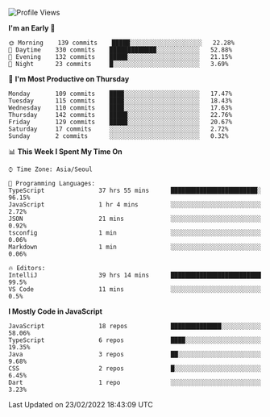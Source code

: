 <!--START_SECTION:waka-->
![Profile Views](http://img.shields.io/badge/Profile%20Views-1-blue)

**I'm an Early 🐤** 

```text
🌞 Morning    139 commits    █████░░░░░░░░░░░░░░░░░░░░   22.28% 
🌆 Daytime    330 commits    █████████████░░░░░░░░░░░░   52.88% 
🌃 Evening    132 commits    █████░░░░░░░░░░░░░░░░░░░░   21.15% 
🌙 Night      23 commits     █░░░░░░░░░░░░░░░░░░░░░░░░   3.69%

```
📅 **I'm Most Productive on Thursday** 

```text
Monday       109 commits    ████░░░░░░░░░░░░░░░░░░░░░   17.47% 
Tuesday      115 commits    ████░░░░░░░░░░░░░░░░░░░░░   18.43% 
Wednesday    110 commits    ████░░░░░░░░░░░░░░░░░░░░░   17.63% 
Thursday     142 commits    █████░░░░░░░░░░░░░░░░░░░░   22.76% 
Friday       129 commits    █████░░░░░░░░░░░░░░░░░░░░   20.67% 
Saturday     17 commits     ░░░░░░░░░░░░░░░░░░░░░░░░░   2.72% 
Sunday       2 commits      ░░░░░░░░░░░░░░░░░░░░░░░░░   0.32%

```


📊 **This Week I Spent My Time On** 

```text
⌚︎ Time Zone: Asia/Seoul

💬 Programming Languages: 
TypeScript               37 hrs 55 mins      ████████████████████████░   96.15% 
JavaScript               1 hr 4 mins         ░░░░░░░░░░░░░░░░░░░░░░░░░   2.72% 
JSON                     21 mins             ░░░░░░░░░░░░░░░░░░░░░░░░░   0.92% 
tsconfig                 1 min               ░░░░░░░░░░░░░░░░░░░░░░░░░   0.06% 
Markdown                 1 min               ░░░░░░░░░░░░░░░░░░░░░░░░░   0.06%

🔥 Editors: 
IntelliJ                 39 hrs 14 mins      █████████████████████████   99.5% 
VS Code                  11 mins             ░░░░░░░░░░░░░░░░░░░░░░░░░   0.5%

```

**I Mostly Code in JavaScript** 

```text
JavaScript               18 repos            ██████████████░░░░░░░░░░░   58.06% 
TypeScript               6 repos             ████░░░░░░░░░░░░░░░░░░░░░   19.35% 
Java                     3 repos             ██░░░░░░░░░░░░░░░░░░░░░░░   9.68% 
CSS                      2 repos             █░░░░░░░░░░░░░░░░░░░░░░░░   6.45% 
Dart                     1 repo              ░░░░░░░░░░░░░░░░░░░░░░░░░   3.23%

```



 Last Updated on 23/02/2022 18:43:09 UTC
<!--END_SECTION:waka-->
